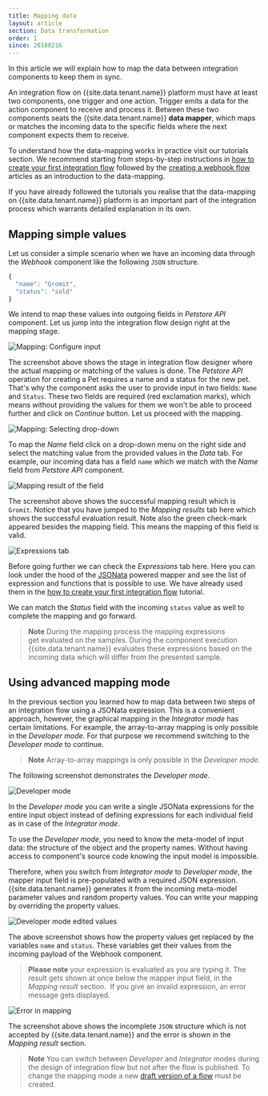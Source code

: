 ```yaml
---
title: Mapping data
layout: article
section: Data transformation
order: 1
since: 20180216
---
```


In this article we will explain how to map the data between integration components to keep them in sync.

An integration flow on {{site.data.tenant.name}} platform must have at least two components, one trigger and one action. Trigger emits a data for the action component to receive and process it. Between these two components seats the {{site.data.tenant.name}} **data mapper**, which maps or matches the incoming data to the specific fields where the next component expects them to receive.

To understand how the data-mapping works in practice visit our tutorials section. We recommend starting from steps-by-step instructions in [how to create your first integration flow](/getting-started/first-flow) followed by the [creating a webhook flow](/getting-started/webhook-flow) articles as an introduction to the data-mapping.

If you have already followed the tutorials you realise that the data-mapping on {{site.data.tenant.name}} platform is an important part of the integration process which warrants detailed explanation in its own.

## Mapping simple values

Let us consider a simple scenario when we have an incoming data through the *Webhook* component like the following `JSON` structure.

```js
{
  "name": "Gromit",
  "status": "sold"
}
```

We intend to map these values into outgoing fields in *Petstore API* component. Let us jump into the integration flow design right at the mapping stage.

![Mapping: Configure input](/assets/img/integrator-guide/data-mapper/mapper-01.png "Mapping: Configure input")

The screenshot above shows the stage in integration flow designer where the actual mapping or matching of the values is done. The *Petstore API* operation for creating a Pet requires a name and a status for the new pet. That's why the component asks the user to provide input in two fields: `Name` and `Status`. These two fields are required (red exclamation marks), which means without providing the values for them we won't be able to proceed further and click on *Continue* button. Let us proceed with the mapping.

![Mapping: Selecting drop-down](/assets/img/integrator-guide/data-mapper/mapper-02.png "Mapping: Selecting drop-down")

To map the *Name* field click on a drop-down menu on the right side and select the matching value from the provided values in the *Data* tab. For example, our incoming data has a field `name` which we match with the *Name* field from *Petstore API* component.

![Mapping result of the field](/assets/img/integrator-guide/data-mapper/mapper-03.png "Mapping result of the field")

The screenshot above shows the successful mapping result which is `Gromit`. Notice that you have jumped to the *Mapping results* tab here which shows the successful evaluation result. Note also the green check-mark appeared besides the mapping field. This means the mapping of this field is valid.

![Expressions tab](/assets/img/integrator-guide/data-mapper/mapper-04.png "Expressions tab")

Before going further we can check the *Expressions* tab here. Here you can look under the hood of the [JSONata](http://jsonata.org/) powered mapper and see the list of expression and functions that is possible to use. We have already used them in the [how to create your first integration flow](/getting-started/first-flow) tutorial.

We can match the *Status* field with the incoming `status` value as well to complete the mapping and go forward.

> **Note** During the mapping process the mapping expressions get evaluated on the samples. During the component execution {{site.data.tenant.name}} evaluates these expressions based on the incoming data which will differ from the presented sample.

## Using advanced mapping mode

In the previous section you learned how to map data between two steps of an integration flow using a JSONata expression. This is a convenient approach, however, the graphical mapping in the *Integrator mode* has certain limitations. For example, the array-to-array mapping is only possible in the *Developer mode*. For that purpose we recommend switching to the *Developer mode* to continue.

> **Note** Array-to-array mappings is only possible in the *Developer mode*.

The following screenshot demonstrates the *Developer mode*.

![Developer mode](/assets/img/integrator-guide/data-mapper/mapper-05.png "Developer mode")

In the *Developer mode* you can write a single JSONata expressions for the entire input object instead of defining expressions for each individual field as in case of the *Integrator mode*.

To use the *Developer mode*, you need to know the meta-model of input data: the structure of the object and the property names. Without having access to component's source code knowing the input model is impossible.

Therefore, when you switch from *Integrator mode* to *Developer mode*, the mapper input field is pre-populated with a required JSON expression. {{site.data.tenant.name}} generates it from the incoming meta-model parameter values and random property values. You can write your mapping by overriding the property values.

![Developer mode edited values](/assets/img/integrator-guide/data-mapper/mapper-06.png "Developer mode edited values")

The above screenshot shows how the property values get replaced by the variables `name` and `status`. These variables get their values from the incoming payload of the Webhook component.

> **Please note** your expression is evaluated as you are typing it. The result gets shown at once below the mapper input field, in the *Mapping result* section.  If you give an invalid expression, an error message gets displayed.

![Error in mapping](/assets/img/integrator-guide/data-mapper/mapper-07.png "Error in mapping")

The screenshot above shows the incomplete `JSON` structure which is not accepted by {{site.data.tenant.name}} and the error is shown in the *Mapping result* section.

> **Note** You can switch between *Developer* and *Integrator* modes during the design of integration flow but not after the flow is published. To change the mapping mode a new [draft version of a flow](managing-flow-history) must be created.
